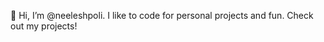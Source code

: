 👋 Hi, I’m @neeleshpoli. I like to code for personal projects and fun. Check out my projects!

<!---
neeleshpoli/neeleshpoli is a ✨ special ✨ repository because its `README.md` (this file) appears on your GitHub profile.
You can click the Preview link to take a look at your changes.
--->
